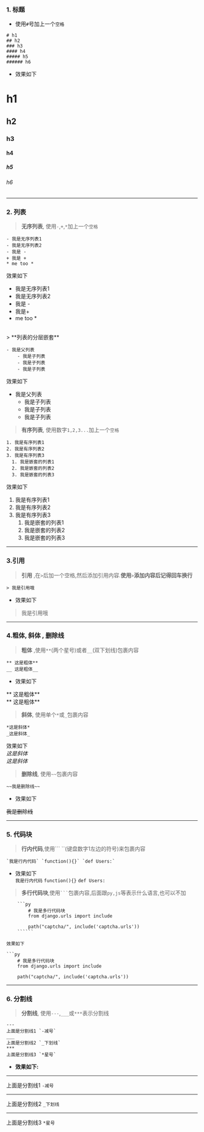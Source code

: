 
### 1. 标题

* 使用`#`号加上一个`空格`

```
# h1
## h2 
### h3
#### h4
##### h5 
###### h6
```

- 效果如下

# h1

## h2

### h3

#### h4

##### h5

###### h6

---

### 2. 列表

> **无序列表**, 使用`-`,`+`,`*`加上一个`空格`

```
- 我是无序列表1
- 我是无序列表2
- 我是 -
+ 我是 +
* me too *
```

效果如下

* 我是无序列表1
* 我是无序列表2
* 我是 -
* 我是+
* me too \*

<br>
> **列表的分层嵌套**

```
- 我是父列表
    - 我是子列表
    - 我是子列表
    - 我是子列表
```

效果如下

* 我是父列表
  * 我是子列表
  * 我是子列表
  * 我是子列表

> **有序列表**, 使用数字`1,2,3...`加上一个`空格`

```
1. 我是有序列表1
2. 我是有序列表2
3. 我是有序列表3
  1. 我是嵌套的列表1
  2. 我是嵌套的列表2
  3. 我是嵌套的列表3
```

效果如下

1. 我是有序列表1
2. 我是有序列表2
3. 我是有序列表3
   1. 我是嵌套的列表1
   2. 我是嵌套的列表2
   3. 我是嵌套的列表3

---

### 3.引用

> **引用** ,在`>`后加一个空格,然后添加引用内容.**使用**`>`**添加内容后记得回车换行**

```
> 我是引用哦
```

- 效果如下

> 我是引用哦

---

### 4.粗体, 斜体 , 删除线

> **粗体** ,使用`**`\(两个星号\)或者`__`\(双下划线\)包裹内容

```
** 这是粗体**
__ 这是粗体__
```

- 效果如下

** 这是粗体**  
** 这是粗体**

> **斜体**, 使用单个`*`或`_`包裹内容

```
*这是斜体*
_这是斜体_
```

效果如下  
_这是斜体_  
_这是斜体_

> **删除线**, 使用`~~`包裹内容

```
~~我是删除线~~
```

- 效果如下

~~我是删除线~~

---

### 5. 代码块

> **行内代码**,使用``` ``\(键盘数字1左边的符号\)来包裹内容

    `我是行内代码` `function(){}` `def Users:`

- 效果如下  
`我是行内代码`  `function(){}`  `def Users:`

> **多行代码块**,使用` ``` `包裹内容,后面跟`py,js`等表示什么语言,也可以不加

```
    ```py
        # 我是多行代码块
        from django.urls import include

        path("captcha/", include('captcha.urls'))
    ``````

效果如下

```py
    # 我是多行代码块
    from django.urls import include

    path("captcha/", include('captcha.urls'))
```

---

### 6. 分割线

> **分割线**, 使用`---`,`___`或`***`表示分割线

    ---
    上面是分割线1 `-减号`
    ___
    上面是分割线2 `_下划线`
    ***
    上面是分割线3 `*星号`

- **效果如下:**

---

上面是分割线1 `-减号`

---

上面是分割线2 `_下划线`

---

上面是分割线3 `*星号`


